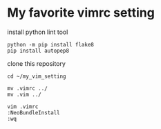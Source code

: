 # My favorite vimrc setting
install python lint tool

```commandline
python -m pip install flake8
pip install autopep8
```

clone this repository

```commandline
cd ~/my_vim_setting
```

```commandline
mv .vimrc ../
mv .vim ../  
```

```commandline
vim .vimrc
:NeoBundleInstall
:wq
```


